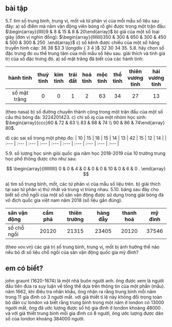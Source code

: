 ## bài tập

5.7. tìm số trung bình, trung vị, mốt và tứ phân vị của mỗi mẫu số liệu sau đây:
a) số điểm mà năm vận động viên bóng rổ ghi được trong một trận đấu:
$\begin{array}{lllll}9 & 8 & 15 & 8 & 20\end{array}$
b) giá của một số loại giày (đơn vị nghìn đồng):
$\begin{array}{llllllll}350 & 300 & 650 & 300 & 450 & 500 & 300 & 250 .\end{array}$
c) số kênh được chiếu của một số hãng truyền hình cáp:
36
38
$3 3 \longdiv { 3 4 }$
32
30
34
35.
5.8. hãy chọn số đặc trưng đo xu thế trung tâm của mỗi mẫu số liệu sau. giải thích và tính giá trị của số đặc trưng đó.
a) số mặt trăng đã biết của các hành tinh:

| hành tinh | thuỷ <br> tinh | kim <br> tinh | trái <br> đất | hoả <br> tinh | mộc <br> tinh | thổ <br> tinh | thiên <br> vương <br> tinh | hải <br> vương <br> tinh |
| :---: | :---: | :---: | :---: | :---: | :---: | :---: | :---: | :---: |
| số mặt trăng | 0 | 0 | 1 | 2 | 63 | 34 | 27 | 13 |

(theo nasa)
b) số đường chuyền thành công trong một trận đấu của một số cầu thủ bóng đá:
3224201423.
c) chỉ số iq của một nhóm học sinh: $\begin{array}{ccc}60 & 72 & 63 \\ 83 & 68 & 74 \\ 90 & 86 & 74\end{array} 80$.

d) các sai số trong một phép đo: | 10 | 15 | 18 | 15 | 14 | 13 | 42 | 15 | 12 | 14 |
| :--- | :--- | :--- | :--- | :--- | :--- | :--- | :--- | :--- | :--- |

5.9. số lượng học sinh giỏi quốc gia năm học 2018-2019 của 10 trường trung học phổ thông được cho như sau:

$$
\begin{array}{lllllllllll}
0 & 0 & 4 & 0 & 0 & 0 & 10 & 0 & 6 & 0 .
\end{array}
$$

a) tìm số trung bình, mốt, các tứ phân vị của mẫu số liệu trên.
b) giải thích tại sao tứ phân vị thứ nhất và trung vị trùng nhau.
5.10. bảng sau đây cho biết số chỗ ngồi của một số sân vận động được sử dụng trong giải bóng đá vô địch quốc gia việt nam năm 2018 (số liệu gần đúng).

| sân vận động | cẩm phả | thiên trường | hàng đẫy | thanh hoá | mỹ đình |
| :--- | :---: | :---: | :---: | :---: | :---: |
| số chỗ ngồi | 20120 | 21315 | 23405 | 20120 | 37546 |

(theo vov.vn)
các giá trị số trung bình, trung vị, mốt bị ảnh hưởng thế nào nếu bỏ đi số liệu chỗ ngồi của sân vận động quốc gia mỹ đình?

## em có biết?

john graunt (1620-1674) là một nhà buôn người anh. ông được xem là người đầu tiên đưa ra suy luận về tổng thể dựa trên thông tin của một phần (mẫu). năm 1662, khi điều tra nhân khẩu, ông nhận ra rằng trung bình mỗi năm trong 11 gia đình có 3 người mất. với giả thiết tỉ lệ này không đổi trong toàn bộ dân cư london và biết rằng trung bình trong một năm ở london có 13000 người mất, ông đã ước lượng được số hộ gia đinh ở london khoảng 48000 . và với giả thiết trung bình mỗi gia đình có 8 người, ông ước lượng được dân số của london khoảng 384000 người.